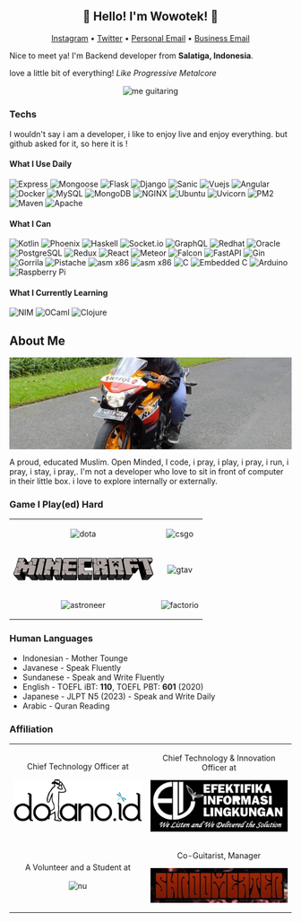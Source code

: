 <h2 align="center">👋 Hello! I'm Wowotek! 👋</h2>
<p align="center">
  <a href="https://www.instagram.com/wowotekit">Instagram</a> •
  <a href="https://twitter.com/wo2tek">Twitter</a> •
  <a href="mailto:erlanggaibr2@gmail.com">Personal Email</a> •
  <a href="mailto:erlanggai@dolano.id">Business Email</a>
</p>
<p>Nice to meet ya! I'm Backend developer from <b>Salatiga, Indonesia</b>.</p>

<p>love a little bit of everything! <large><i>Like Progressive Metalcore</i></large></p>

<center>
<img align="center" width="500px" alt="me guitaring" src="https://raw.githubusercontent.com/wowotek/wowotek/master/guitaring.png"/>
</center>

### Techs
<p align="left">I wouldn't say i am a developer, i like to enjoy live and enjoy everything. but github asked for it, so here it is !</p>


#### What I Use Daily
<p>
    <img alt="Express" src="https://img.shields.io/badge/Express-Typescript-b?style=for-the-badge&logo=Express&logoColor=white&color=007ACC"/>
    <img alt="Mongoose" src="https://img.shields.io/badge/Mongoose-Typescript-b?style=for-the-badge&logo=Mongoose&logoColor=81000d&color=007ACC"/>
    <img alt="Flask" src="https://img.shields.io/badge/-Flask-b?style=for-the-badge&logo=Flask&logoColor=white&color=000000"/>
    <img alt="Django" src="https://img.shields.io/badge/-Django-b?style=for-the-badge&logo=Django&logoColor=white&color=092E20"/>
    <img alt="Sanic" src="https://img.shields.io/badge/Sanic-Python-b?style=for-the-badge&logo=Sanic&logoColor=white&color=3776AB"/>
    <img alt="Vuejs" src="https://img.shields.io/badge/Vue-Typescript-b?style=for-the-badge&logo=Vue.js&logoColor=4FC08D&color=007ACC"/>
    <img alt="Angular" src="https://img.shields.io/badge/-Angular-b?style=for-the-badge&logo=Angular&logoColor=red&color=007ACC"/>
    <img alt="Docker" src="https://img.shields.io/badge/-Docker-b?style=for-the-badge&logo=Docker&logoColor=white&color=3ea8c0"/>
    <img alt="MySQL" src="https://img.shields.io/badge/-MySQL-b?style=for-the-badge&logo=MySQL&logoColor=white&color=4479A1"/>
    <img alt="MongoDB" src="https://img.shields.io/badge/-Mongodb-b?style=for-the-badge&logo=MongoDB&logoColor=white&color=005741"/>
    <img alt="NGINX" src="https://img.shields.io/badge/-NGINX-b?style=for-the-badge&logo=NGINX&logoColor=white&color=269539"/>
    <img alt="Ubuntu" src="https://img.shields.io/badge/-Ubuntu-b?style=for-the-badge&logo=ubuntu&logoColor=white&color=E95420"/>
    <img alt="Uvicorn" src="https://img.shields.io/badge/-Uvicorn-b?style=for-the-badge&logo=Uvicorn&logoColor=white&color=4287f5"/>
    <img alt="PM2" src="https://img.shields.io/badge/-PM2-b?style=for-the-badge&logo=Uvicorn&logoColor=white&color=010101"/>
    <img alt="Maven" src="https://img.shields.io/badge/-Maven-b?style=for-the-badge&logo=Apache%20Maven&logoColor=white&color=D22128"/>
    <img alt="Apache" src="https://img.shields.io/badge/-Apache-b?style=for-the-badge&logo=Apache&logoColor=white&color=D22128"/>
</p>

#### What I Can
<p>
    <img alt="Kotlin" src="https://img.shields.io/badge/-Kotlin-b?style=for-the-badge&logo=Kotlin&logoColor=white&color=7744f9"/>
    <img alt="Phoenix" src="https://img.shields.io/badge/Phoenix-Elixir-b?style=for-the-badge&logo=Elixir&logoColor=white&color=4B275F"/>
    <img alt="Haskell" src="https://img.shields.io/badge/-Haskell-b?style=for-the-badge&logo=Haskell&logoColor=white&color=5D4F85"/>
    <img alt="Socket.io" src="https://img.shields.io/badge/-Socket.IO-b?style=for-the-badge&logo=Socket.io&logoColor=white&color=010101"/>
    <img alt="GraphQL" src="https://img.shields.io/badge/-GraphQL-b?style=for-the-badge&logo=GraphQL&logoColor=white&color=E10098"/>
    <img alt="Redhat" src="https://img.shields.io/badge/-Redhat-b?style=for-the-badge&logo=Red%20hat&logoColor=white&color=EE0000"/>
    <img alt="Oracle" src="https://img.shields.io/badge/-Oracle-b?style=for-the-badge&logo=Oracle&logoColor=white&color=F80000"/>
    <img alt="PostgreSQL" src="https://img.shields.io/badge/-PostgreSQL-b?style=for-the-badge&logo=PostgreSQL&logoColor=white&color=336791"/>
    <img alt="Redux" src="https://img.shields.io/badge/-Redux-b?style=for-the-badge&logo=Redux&logoColor=white&color=764ABC"/>
    <img alt="React" src="https://img.shields.io/badge/-React-a?style=for-the-badge&logo=react&logoColor=white&color=61DAFB"/>
    <img alt="Meteor" src="https://img.shields.io/badge/-Meteor-b?style=for-the-badge&logo=Meteor&logoColor=white&color=DE4F4F"/>
    <img alt="Falcon" src="https://img.shields.io/badge/Falcon-Python-b?style=for-the-badge&logo=Python&logoColor=white&color=3776AB"/>
    <img alt="FastAPI" src="https://img.shields.io/badge/FastAPI-Python-b?style=for-the-badge&logo=Python&logoColor=white&color=3776AB"/>
    <img alt="Gin" src="https://img.shields.io/badge/Gin-Go-b?style=for-the-badge&logo=Go&logoColor=white&color=3ea8c0"/>
    <img alt="Gorrila" src="https://img.shields.io/badge/Gorilla-Go-b?style=for-the-badge&logo=Go&logoColor=white&color=3ea8c0"/>
    <img alt="Pistache" src="https://img.shields.io/badge/Pistache-C++-b?style=for-the-badge&logo=Cplusplus&logoColor=white&color=3ea8c0"/>
    <img alt="asm x86" src="https://img.shields.io/badge/ASM-x86-b?style=for-the-badge&logo=Wasmer&logoColor=white&color=3ea8c0"/>
    <img alt="asm x86" src="https://img.shields.io/badge/ASM-ARM32-b?style=for-the-badge&logo=Wasmer&logoColor=white&color=3ea8c0"/>
    <img alt="C" src="https://img.shields.io/badge/-C-b?style=for-the-badge&logo=C&logoColor=white&color=3ea8c0"/>
    <img alt="Embedded C" src="https://img.shields.io/badge/Embedded-C-b?style=for-the-badge&logo=C&logoColor=white&color=3ea8c0"/>
    <img alt="Arduino" src="https://img.shields.io/badge/-Arduino-b?style=for-the-badge&logo=Arduino&logoColor=white&color=3ea8c0"/>
    <img alt="Raspberry Pi" src="https://img.shields.io/badge/Raspberry--Pi-b?style=for-the-badge&logo=RaspberryPi&logoColor=white&color=cb1e4c"/>
</p>

#### What I Currently Learning
<p>
    <img alt="NIM" src="https://img.shields.io/badge/-Nim-b?style=for-the-badge&logo=Nim&logoColor=white&color=EED842"/>
    <img alt="OCaml" src="https://img.shields.io/badge/-OCaml-b?style=for-the-badge&logo=OCaml&logoColor=white&color=f24f1e"/>
    <img alt="Clojure" src="https://img.shields.io/badge/-Clojure-b?style=for-the-badge&logo=Clojure&logoColor=white&color=4fa032"/>
</p>

## About Me

<center>
<img alt="toppic" align="center" src="https://raw.githubusercontent.com/wowotek/wowotek/master/top_pic.jpg"/>
</center>

A proud, educated Muslim. Open Minded, I code, i pray, i play, i pray, i run, i pray, i stay, i pray,. I'm not a developer who love to sit in front of computer in their little box. i love to explore internally or externally.

### Game I Play(ed) Hard
<table align="center" border="0" rules=none>
    <tbody align="center" border="0" rules=none>
        <tr align="center" border="0" rules=none>
            <td border="0"><p align="center"><img align="center" alt="dota" src="https://seeklogo.com/images/D/dota-2-logo-A8CAC9B4C9-seeklogo.com.png" width=100></p></td>
            <td><p align="center"><img align="center" alt="csgo" src="https://1000logos.net/wp-content/uploads/2017/12/CSGO-Logo.png" width=200></p></td>
        </tr align="center">
        <tr align="center">
            <td><p align="center"><img align="center" alt="minecraft" src="https://raw.githubusercontent.com/wowotek/wowotek/master/minecraft.png" width=250></p></td>
            <td><p align="center"><img align="center" alt="gtav" src="https://www.igta5.com/images/gta-v-five-logo-v-only.png" width=125></p></td>
        </tr>
        <tr align="center">
            <td><p align="center"><img align="center" alt="astroneer" src="https://vignette.wikia.nocookie.net/jacksepticeye/images/7/72/Astroneer_logo.png/revision/latest?cb=20190901215451" width=250></p></td>
            <td><p align="center"><img align="center" alt="factorio" src="https://factorio.com/static/img/factorio-logo.png" width=250></p></td>
        </tr align="center">
    </tbody>
</table>




### Human Languages
- Indonesian - Mother Tounge
- Javanese - Speak Fluently
- Sundanese - Speak and Write Fluently
- English - TOEFL iBT: **110**, TOEFL PBT: **601** (2020)
- Japanese - JLPT N5 (2023) - Speak and Write Daily
- Arabic - Quran Reading

### Affiliation

<table align="center" border="0" rules=none>
    <tr align="center">
        <td>
            <p align="center">Chief Technology Officer at</p>
            <p align="center"><img align="center" alt="dolano.id" src="https://raw.githubusercontent.com/wowotek/wowotek/master/dolanoid.png" width=250></p>
        </td>
        <td>
            <p align="center">Chief Technology & Innovation Officer at</p>
            <p align="center"><img align="center" alt="PT. Efektifika Informasi Lingkungan" src="https://raw.githubusercontent.com/wowotek/wowotek/master/efektifika.png" width=250></p>
        </td>
    </tr>
    <tr align="center">
        <td>
            <p align="center">A Volunteer and a Student at</p>
            <p align="center">
                <img align="center" alt="nu" src="https://upload.wikimedia.org/wikipedia/commons/thumb/5/51/Nahdlatul_Ulama_Logo.svg/1200px-Nahdlatul_Ulama_Logo.svg.png" width=250>
            </p>
        </td>
        <td>
            <p align="center">Co-Guitarist, Manager</p>
            <p align="center">
                <img align="center" alt="Shroom Eater" src="https://raw.githubusercontent.com/wowotek/wowotek/master/shroomeater.jpeg" width=250>
            </p>
        </td>
    </tr>
</table>
